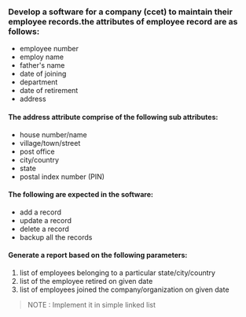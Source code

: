 ### Develop a software for a company (ccet) to maintain their employee records.the attributes of employee record are as follows:

- employee number
- employ name
- father's name
- date of joining
- department
- date of retirement
- address

#### The address attribute comprise of the following sub attributes:

- house number/name
- village/town/street
- post office
- city/country
- state
- postal index number (PIN)

#### The following are expected in the software:

- add a record
- update a record
- delete a record
- backup all the records

#### Generate a report based on the following parameters:

1. list of employees belonging to a particular state/city/country
1. list of the employee retired on given date
1. list of employees joined the company/organization on given date

> NOTE : Implement it in simple linked list

